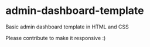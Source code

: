 # admin-dashboard-template

Basic admin dashboard template in HTML and CSS

Please contribute to make it responsive :)
